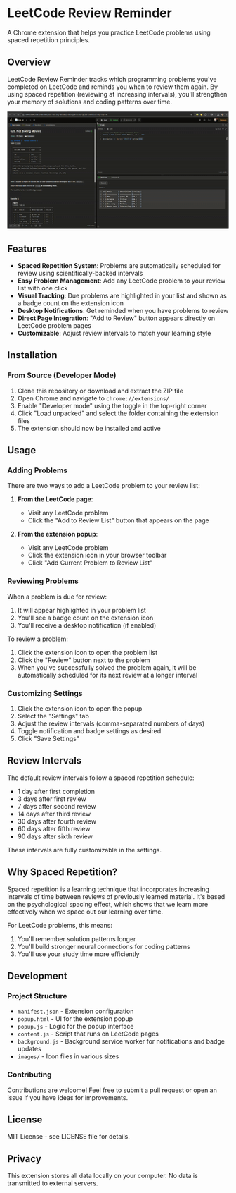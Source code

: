 # LeetCode Review Reminder

A Chrome extension that helps you practice LeetCode problems using spaced repetition principles.

## Overview

LeetCode Review Reminder tracks which programming problems you've completed on LeetCode and reminds you when to review them again. By using spaced repetition (reviewing at increasing intervals), you'll strengthen your memory of solutions and coding patterns over time.

![LeetCode Review Reminder Demo](preview.gif)

## Features

- **Spaced Repetition System**: Problems are automatically scheduled for review using scientifically-backed intervals
- **Easy Problem Management**: Add any LeetCode problem to your review list with one click
- **Visual Tracking**: Due problems are highlighted in your list and shown as a badge count on the extension icon
- **Desktop Notifications**: Get reminded when you have problems to review
- **Direct Page Integration**: "Add to Review" button appears directly on LeetCode problem pages
- **Customizable**: Adjust review intervals to match your learning style

## Installation

### From Source (Developer Mode)

1. Clone this repository or download and extract the ZIP file
2. Open Chrome and navigate to `chrome://extensions/`
3. Enable "Developer mode" using the toggle in the top-right corner
4. Click "Load unpacked" and select the folder containing the extension files
5. The extension should now be installed and active

## Usage

### Adding Problems

There are two ways to add a LeetCode problem to your review list:

1. **From the LeetCode page**:
   - Visit any LeetCode problem
   - Click the "Add to Review List" button that appears on the page

2. **From the extension popup**:
   - Visit any LeetCode problem
   - Click the extension icon in your browser toolbar
   - Click "Add Current Problem to Review List"

### Reviewing Problems

When a problem is due for review:

1. It will appear highlighted in your problem list
2. You'll see a badge count on the extension icon
3. You'll receive a desktop notification (if enabled)

To review a problem:

1. Click the extension icon to open the problem list
2. Click the "Review" button next to the problem
3. When you've successfully solved the problem again, it will be automatically scheduled for its next review at a longer interval

### Customizing Settings

1. Click the extension icon to open the popup
2. Select the "Settings" tab
3. Adjust the review intervals (comma-separated numbers of days)
4. Toggle notification and badge settings as desired
5. Click "Save Settings"

## Review Intervals

The default review intervals follow a spaced repetition schedule:
- 1 day after first completion
- 3 days after first review
- 7 days after second review
- 14 days after third review
- 30 days after fourth review
- 60 days after fifth review
- 90 days after sixth review

These intervals are fully customizable in the settings.

## Why Spaced Repetition?

Spaced repetition is a learning technique that incorporates increasing intervals of time between reviews of previously learned material. It's based on the psychological spacing effect, which shows that we learn more effectively when we space out our learning over time.

For LeetCode problems, this means:
1. You'll remember solution patterns longer
2. You'll build stronger neural connections for coding patterns
3. You'll use your study time more efficiently

## Development

### Project Structure

- `manifest.json` - Extension configuration
- `popup.html` - UI for the extension popup
- `popup.js` - Logic for the popup interface
- `content.js` - Script that runs on LeetCode pages
- `background.js` - Background service worker for notifications and badge updates
- `images/` - Icon files in various sizes

### Contributing

Contributions are welcome! Feel free to submit a pull request or open an issue if you have ideas for improvements.

## License

MIT License - see LICENSE file for details.

## Privacy

This extension stores all data locally on your computer. No data is transmitted to external servers.